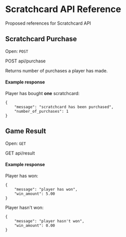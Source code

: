 # Scratchcard API Reference
Proposed references for Scratchcard API

## Scratchcard Purchase
Open: `POST`

POST api/purchase

Returns number of purchases a player has made.

#### Example response
Player has bought **one** scratchcard:
```
{
    "message": "scratchcard has been purchased",
    "number_of_purchases": 1
}
```

## Game Result
Open: `GET`

GET api/result

#### Example response
Player has won:
```
{
    "message": "player has won",
    "win_amount": 5.00
}
```

Player hasn't won:
```
{
    "message": "player hasn't won",
    "win_amount": 0.00
}
```